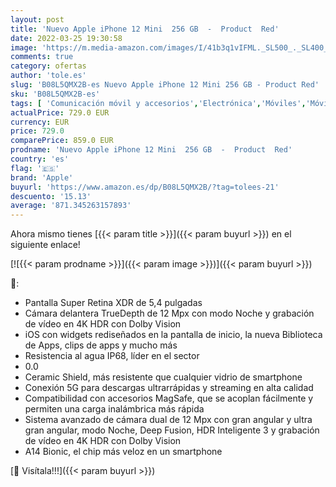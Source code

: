 ```yaml
---
layout: post
title: 'Nuevo Apple iPhone 12 Mini  256 GB  -  Product  Red'
date: 2022-03-25 19:30:58
image: 'https://m.media-amazon.com/images/I/41b3q1vIFML._SL500_._SL400_.jpg'
comments: true
category: ofertas
author: 'tole.es'
slug: 'B08L5QMX2B-es Nuevo Apple iPhone 12 Mini 256 GB - Product Red'
sku: 'B08L5QMX2B-es'
tags: [ 'Comunicación móvil y accesorios','Electrónica','Móviles','Móviles y smartphones libres','apple','iphone', ]
actualPrice: 729.0 EUR
currency: EUR
price: 729.0
comparePrice: 859.0 EUR
prodname: 'Nuevo Apple iPhone 12 Mini  256 GB  -  Product  Red'
country: 'es'
flag: '🇪🇸'
brand: 'Apple'
buyurl: 'https://www.amazon.es/dp/B08L5QMX2B/?tag=tolees-21'
descuento: '15.13'
average: '871.345263157893'
---
```


Ahora mismo tienes [{{< param title >}}]({{< param buyurl >}}) en el siguiente enlace!

[![{{< param prodname >}}]({{< param image >}})]({{< param buyurl >}})

🔎:

- Pantalla Super Retina XDR de 5,4 pulgadas
- Cámara delantera TrueDepth de 12 Mpx con modo Noche y grabación de vídeo en 4K HDR con Dolby Vision
- iOS con widgets rediseñados en la pantalla de inicio, la nueva Biblioteca de Apps, clips de apps y mucho más
- Resistencia al agua IP68, líder en el sector
- 0.0
- Ceramic Shield, más resistente que cualquier vidrio de smartphone
- Conexión 5G para descargas ultrarrápidas y streaming en alta calidad
- Compatibilidad con accesorios MagSafe, que se acoplan fácilmente y permiten una carga inalámbrica más rápida
- Sistema avanzado de cámara dual de 12 Mpx con gran angular y ultra gran angular, modo Noche, Deep Fusion, HDR Inteligente 3 y grabación de vídeo en 4K HDR con Dolby Vision
- A14 Bionic, el chip más veloz en un smartphone

[🛒 Visítala!!!]({{< param buyurl >}})
